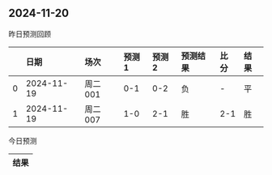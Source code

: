 

 ## 2024-11-20

昨日预测回顾

|    | 日期       | 场次    | 预测1   | 预测2   | 预测结果   | 比分   | 结果   |
|---:|:-----------|:--------|:--------|:--------|:-----------|:-------|:-------|
|  0 | 2024-11-19 | 周二001 | 0-1     | 0-2     | 负         | -      | 平     |
|  1 | 2024-11-19 | 周二007 | 1-0     | 2-1     | 胜         | 2-1    | 胜     |

今日预测

| 结果   |
|--------|